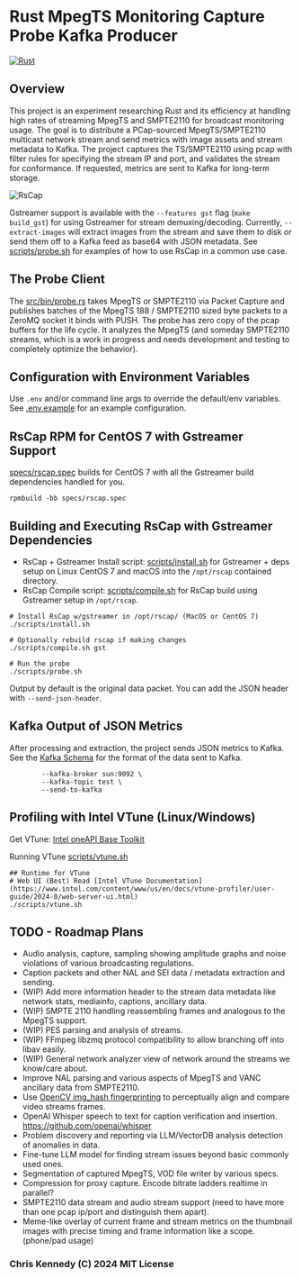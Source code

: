 # Rust MpegTS Monitoring Capture Probe Kafka Producer

[![Rust](https://github.com/groovybits/rscap/actions/workflows/rust.yml/badge.svg?branch=main)](https://github.com/groovybits/rscap/actions/workflows/rust.yml)

## Overview

This project is an experiment researching Rust and its efficiency at handling high rates of streaming MpegTS and SMPTE2110 for broadcast monitoring usage. The goal is to distribute a PCap-sourced MpegTS/SMPTE2110 multicast network stream and send metrics with image assets and stream metadata to Kafka. The project captures the TS/SMPTE2110 using pcap with filter rules for specifying the stream IP and port, and validates the stream for conformance. If requested, metrics are sent to Kafka for long-term storage.

![RsCap](https://storage.cloud.google.com/groovybits/images/rscap/rscap.webp)

Gstreamer support is available with the `--features gst` flag (`make build_gst`) for using Gstreamer for stream demuxing/decoding. Currently, `--extract-images` will extract images from the stream and save them to disk or send them off to a Kafka feed as base64 with JSON metadata. See [scripts/probe.sh](src/bin/probe.sh) for examples of how to use RsCap in a common use case.

## The Probe Client

The [src/bin/probe.rs](src/bin/probe.rs) takes MpegTS or SMPTE2110 via Packet Capture and publishes batches of the MpegTS 188 / SMPTE2110 sized byte packets to a ZeroMQ socket it binds with PUSH. The probe has zero copy of the pcap buffers for the life cycle. It analyzes the MpegTS (and someday SMPTE2110 streams, which is a work in progress and needs development and testing to completely optimize the behavior).

## Configuration with Environment Variables

Use `.env` and/or command line args to override the default/env variables. See [.env.example](.env.example) for an example configuration.

## RsCap RPM for CentOS 7 with Gstreamer Support

[specs/rscap.spec](specs/rscap.spec) builds for CentOS 7 with all the Gstreamer build dependencies handled for you.

```
rpmbuild -bb specs/rscap.spec
```

## Building and Executing RsCap with Gstreamer Dependencies

- RsCap + Gstreamer Install script: [scripts/install.sh](scripts/install.sh) for Gstreamer + deps setup on Linux CentOS 7 and macOS into the `/opt/rscap` contained directory.
- RsCap Compile script: [scripts/compile.sh](scripts/compile.sh) for RsCap build using Gstreamer setup in `/opt/rscap`.

```text
# Install RsCap w/gstreamer in /opt/rscap/ (MacOS or CentOS 7)
./scripts/install.sh

# Optionally rebuild rscap if making changes
./scripts/compile.sh gst

# Run the probe
./scripts/probe.sh
```

Output by default is the original data packet. You can add the JSON header with `--send-json-header`.

## Kafka Output of JSON Metrics

After processing and extraction, the project sends JSON metrics to Kafka. See the [Kafka Schema](test_data/kafka.json) for the format of the data sent to Kafka.

```text
        --kafka-broker sun:9092 \
        --kafka-topic test \
        --send-to-kafka
```

## Profiling with Intel VTune (Linux/Windows)

Get VTune: [Intel oneAPI Base Toolkit](https://software.intel.com/content/www/us/en/develop/tools/oneapi/base-toolkit/download.html)

Running VTune [scripts/vtune.sh](scripts/vtune.sh)

```text
## Runtime for VTune
# Web UI (Best) Read [Intel VTune Documentation](https://www.intel.com/content/www/us/en/docs/vtune-profiler/user-guide/2024-0/web-server-ui.html)
./scripts/vtune.sh
```

## TODO - Roadmap Plans

- Audio analysis, capture, sampling showing amplitude graphs and noise violations of various broadcasting regulations.
- Caption packets and other NAL and SEI data / metadata extraction and sending.
- (WIP) Add more information header to the stream data metadata like network stats, mediainfo, captions, ancillary data.
- (WIP) SMPTE 2110 handling reassembling frames and analogous to the MpegTS support.
- (WIP) PES parsing and analysis of streams.
- (WIP) FFmpeg libzmq protocol compatibility to allow branching off into libav easily.
- (WIP) General network analyzer view of network around the streams we know/care about.
- Improve NAL parsing and various aspects of MpegTS and VANC ancillary data from SMPTE2110.
- Use [OpenCV img_hash fingerprinting](https://docs.opencv.org/3.4/d4/d93/group__img__hash.html#ga5eeee1e27bc45caffe3b529ab42568e3) to perceptually align and compare video streams frames.
- OpenAI Whisper speech to text for caption verification and insertion. <https://github.com/openai/whisper>
- Problem discovery and reporting via LLM/VectorDB analysis detection of anomalies in data.
- Fine-tune LLM model for finding stream issues beyond basic commonly used ones.
- Segmentation of captured MpegTS, VOD file writer by various specs.
- Compression for proxy capture. Encode bitrate ladders realtime in parallel?
- SMPTE2110 data stream and audio stream support (need to have more than one pcap ip/port and distinguish them apart).
- Meme-like overlay of current frame and stream metrics on the thumbnail images with precise timing and frame information like a scope. (phone/pad usage)

### Chris Kennedy (C) 2024 MIT License
